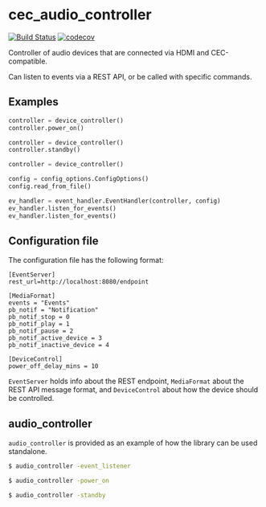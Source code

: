 # cec_audio_controller

[![Build Status](https://travis-ci.org/inphinitum/cec_audio_controller.svg?branch=master)](https://travis-ci.org/inphinitum/cec_audio_controller)
[![codecov](https://codecov.io/gh/inphinitum/cec_audio_controller/branch/master/graph/badge.svg)](https://codecov.io/gh/inphinitum/cec_audio_controller)

Controller of audio devices that are connected via HDMI and CEC-compatible.

Can listen to events via a REST API, or be called with specific commands.

## Examples

```python
controller = device_controller()
controller.power_on()
```
```python
controller = device_controller()
controller.standby()
```
```python
controller = device_controller()

config = config_options.ConfigOptions()
config.read_from_file()

ev_handler = event_handler.EventHandler(controller, config)
ev_handler.listen_for_events()
ev_handler.listen_for_events()
```

## Configuration file

The configuration file has the following format:
```
[EventServer]
rest_url=http://localhost:8080/endpoint

[MediaFormat]
events = "Events"
pb_notif = "Notification"
pb_notif_stop = 0
pb_notif_play = 1
pb_notif_pause = 2
pb_notif_active_device = 3
pb_notif_inactive_device = 4

[DeviceControl]
power_off_delay_mins = 10
```

`EventServer` holds info about the REST endpoint, `MediaFormat` about the REST API message format,
and `DeviceControl` about how the device should be controlled.

## audio_controller

`audio_controller` is provided as an example of how the library can be used standalone.

```bash
$ audio_controller -event_listener
```
```bash
$ audio_controller -power_on
```
```bash
$ audio_controller -standby
```
